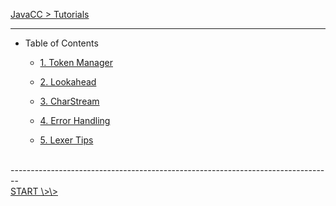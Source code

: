 [JavaCC > Tutorials](tutorials.md)

--------------------------------------------------------------------------------

*   Table of Contents

    *   [1. Token Manager](token-manager.md)

    *   [2. Lookahead](lookahead.md)

    *   [3. CharStream](charstream.md)

    *   [4. Error Handling](error-handling.md)

    *   [5. Lexer Tips](lexer-tips.md)

<br>
--------------------------------------------------------------------------------

<section class="nextButton"><a href="token-manager.md">START \>\></a></section>

<br>
